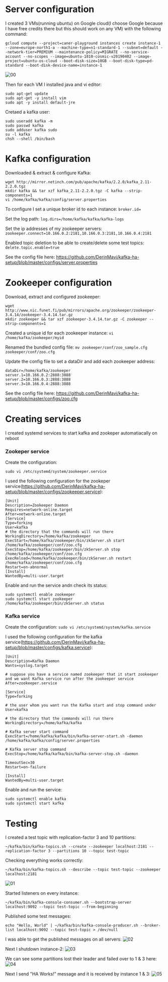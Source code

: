# Server configuration
I created 3 VMs(running ubuntu) on Google cloud(I choose Google because I have free credits there but this should work on any VM) with the following command:

```
gcloud compute --project=caner-playground instances create instance-1 --zone=europe-north1-a --machine-type=n1-standard-1 --subnet=default --network-tier=PREMIUM --maintenance-policy=MIGRATE --no-service-account --no-scopes --image=ubuntu-1810-cosmic-v20190402 --image-project=ubuntu-os-cloud --boot-disk-size=10GB --boot-disk-type=pd-standard --boot-disk-device-name=instance-1
```
![00](https://github.com/DerinMavi/kafka-ha-setup/blob/master/images/00.png)

Then for each VM I installed java and vi editor:
```
sudo apt-get update
sudo apt-get -y install vim
sudo apt -y install default-jre
```

Cretaed a kafka user:
```
sudo useradd kafka -m
sudo passwd kafka
sudo adduser kafka sudo
su -l kafka
chsh --shell /bin/bash
```
# Kafka configuration
Downloaded & extract & configure Kafka:
```
wget http://mirror.netinch.com/pub/apache/kafka/2.2.0/kafka_2.11-2.2.0.tgz
mkdir kafka && tar xzf kafka_2.11-2.2.0.tgz -C kafka --strip-components=1
vi /home/kafka/kafka/config/server.properties
```
To configure I set a unique broker id to each instance:
`broker.id=`

Set the log path:
`log.dirs=/home/kafka/kafka/kafka-logs`

Set the ip addresses of my zookeeper servers:
`zookeeper.connect=10.166.0.2:2181,10.166.0.3:2181,10.166.0.4:2181`

Enabled topic deletion to be able to create/delete some test topics:
`delete.topic.enable=true`

See the config file here: https://github.com/DerinMavi/kafka-ha-setup/blob/master/configs/server.properties

# Zookeeper configuration
Download, extract and configured zookeeper:
```
wget http://www.nic.funet.fi/pub/mirrors/apache.org/zookeeper/zookeeper-3.4.14/zookeeper-3.4.14.tar.gz
mkdir zookeeper && tar xzf zookeeper-3.4.14.tar.gz -C zookeeper --strip-components=1
```
Created a unique id for each zookeeper instance:
`vi /home/kafka/zookeeper/myid`

Renamed the bundled config file:
`mv zookeeper/conf/zoo_sample.cfg zookeeper/conf/zoo.cfg`

Update the config file to set a dataDir and add each zookeeper address:
```
dataDir=/home/kafka/zookeeper
server.1=10.166.0.2:2888:3888
server.2=10.166.0.3:2888:3888
server.3=10.166.0.4:2888:3888
```
See the config file here: https://github.com/DerinMavi/kafka-ha-setup/blob/master/configs/zoo.cfg

# Creating services
I created systemd services to start kafka and zookeper automatiacally on reboot
### Zookeper service
Create the configuration:
```
sudo vi /etc/systemd/system/zookeeper.service
```

I used the following configuration for the zookeper service(https://github.com/DerinMavi/kafka-ha-setup/blob/master/configs/zookeeper.service):
```
[Unit]
Description=Zookeeper Daemon
Requires=network-online.target
After=network-online.target
[Service]
Type=forking
User=kafka
# the directory that the commands will run there   
WorkingDirectory=/home/kafka/zookeeper
ExecStart=/home/kafka/zookeeper/bin/zkServer.sh start /home/kafka/zookeeper/conf/zoo.cfg
ExecStop=/home/kafka/zookeeper/bin/zkServer.sh stop /home/kafka/zookeeper/conf/zoo.cfg
ExecReload=/home/kafka/zookeeper/bin/zkServer.sh restart /home/kafka/zookeeper/conf/zoo.cfg
Restart=on-abnormal
[Install]
WantedBy=multi-user.target
```

Enable and run the service andn check its status: 
```
sudo systemctl enable zookeeper
sudo systemctl start zookeeper
/home/kafka/zookeeper/bin/zkServer.sh status
```

### Kafka service
Create the configuration:
`sudo vi /etc/systemd/system/kafka.service`

I used the following configuration for the kafka service(https://github.com/DerinMavi/kafka-ha-setup/blob/master/configs/kafka.service):
```
[Unit]
Description=Kafka Daemon
Wants=syslog.target

# suppose you have a service named zookeeper that it start zookeeper and we want Kafka service run after the zookeeper service
After=zookeeper.service

[Service]    
Type=forking

# the user whom you want run the Kafka start and stop command under
User=kafka

# the directory that the commands will run there   
WorkingDirectory=/home/kafka/kafka 

# Kafka server start command
ExecStart=/home/kafka/kafka/bin/kafka-server-start.sh -daemon /home/kafka/kafka/config/server.properties

# Kafka server stop command
ExecStop=/home/kafka/kafka/bin/kafka-server-stop.sh -daemon

TimeoutSec=30
Restart=on-failure

[Install]
WantedBy=multi-user.target
```

Enable and run the service:
```
sudo systemctl enable kafka
sudo systemctl start kafka
```

# Testing
I created a test topic with replication-factor 3 and 10 partitions:
```
~/kafka/bin/kafka-topics.sh --create --zookeeper localhost:2181 --replication-factor 3 --partitions 10 --topic test-topic
```

Checking everything works correctly:
```
~/kafka/bin/kafka-topics.sh --describe --topic test-topic --zookeeper localhost:2181
```

![01](https://github.com/DerinMavi/kafka-ha-setup/blob/master/images/01.png)

Started listeners on every instance:
```
~/kafka/bin/kafka-console-consumer.sh --bootstrap-server localhost:9092 --topic test-topic --from-beginning
```

Published some test messages:
```
echo "Hello, World" | ~/kafka/bin/kafka-console-producer.sh --broker-list localhost:9092 --topic test-topic > /dev/null
```

I was able to get the published messages on all servers:
![02](https://github.com/DerinMavi/kafka-ha-setup/blob/master/images/02.png)


Next I shutdown instance-2:
![03](https://github.com/DerinMavi/kafka-ha-setup/blob/master/images/03.png)

We can see some partitions lost their leader and failed over to 1 & 3 here:
![04](https://github.com/DerinMavi/kafka-ha-setup/blob/master/images/04.png)

Next I send "HA Works!" message and it is received by instance 1 & 3:
![05](https://github.com/DerinMavi/kafka-ha-setup/blob/master/images/05.png)

